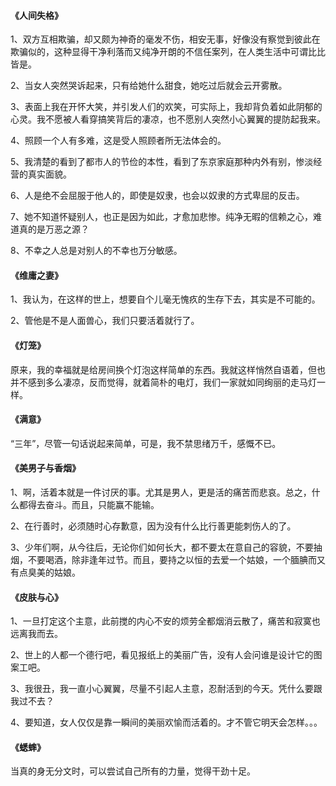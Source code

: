 #### 《人间失格》

1、双方互相欺骗，却又颇为神奇的毫发不伤，相安无事，好像没有察觉到彼此在欺骗似的，这种显得干净利落而又纯净开朗的不信任案列，在人类生活中可谓比比皆是。

2、当女人突然哭诉起来，只有给她什么甜食，她吃过后就会云开雾散。

3、表面上我在开怀大笑，并引发人们的欢笑，可实际上，我却背负着如此阴郁的心灵。我不愿被人看穿搞笑背后的凄凉，也不愿别人突然小心翼翼的提防起我来。

4、照顾一个人有多难，这是受人照顾者所无法体会的。

5、我清楚的看到了都市人的节俭的本性，看到了东京家庭那种内外有别，惨淡经营的真实面貌。

6、人是绝不会屈服于他人的，即使是奴隶，也会以奴隶的方式卑屈的反击。

7、她不知道怀疑别人，也正是因为如此，才愈加悲惨。纯净无暇的信赖之心，难道真的是万恶之源？

8、不幸之人总是对别人的不幸也万分敏感。

#### 《维庸之妻》

1、我认为，在这样的世上，想要自个儿毫无愧疚的生存下去，其实是不可能的。

2、管他是不是人面兽心，我们只要活着就行了。

#### 《灯笼》

原来，我的幸福就是给房间换个灯泡这样简单的东西。我就这样悄然自语着，但也并不感到多么凄凉，反而觉得，就着简朴的电灯，我们一家就如同绚丽的走马灯一样。

#### 《满意》

“三年”，尽管一句话说起来简单，可是，我不禁思绪万千，感慨不已。

#### 《美男子与香烟》

1、啊，活着本就是一件讨厌的事。尤其是男人，更是活的痛苦而悲哀。总之，什么都得去奋斗。而且，只能赢不能输。

2、在行善时，必须随时心存歉意，因为没有什么比行善更能刺伤人的了。

3、少年们啊，从今往后，无论你们如何长大，都不要太在意自己的容貌，不要抽烟，不要喝酒，除非逢年过节。而且，要持之以恒的去爱一个姑娘，一个腼腆而又有点臭美的姑娘。

#### 《皮肤与心》

1、一旦打定这个主意，此前搅的内心不安的烦劳全都烟消云散了，痛苦和寂寞也远离我而去。

2、世上的人都一个德行吧，看见报纸上的美丽广告，没有人会问谁是设计它的图案工吧。

3、我很丑，我一直小心翼翼，尽量不引起人主意，忍耐活到的今天。凭什么要跟我过不去？

4、要知道，女人仅仅是靠一瞬间的美丽欢愉而活着的。才不管它明天会怎样。。。

#### 《蟋蟀》

当真的身无分文时，可以尝试自己所有的力量，觉得干劲十足。